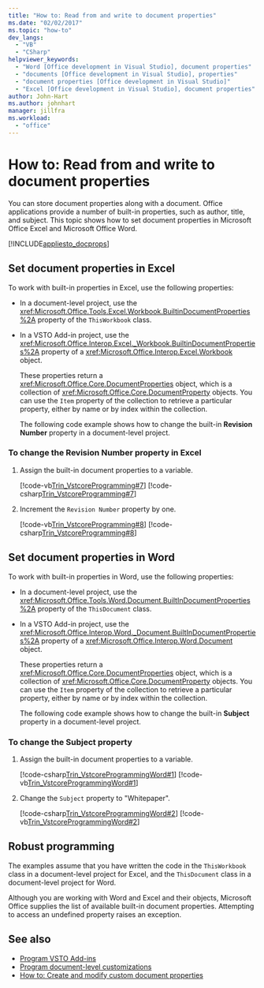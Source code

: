 ```yaml
---
title: "How to: Read from and write to document properties"
ms.date: "02/02/2017"
ms.topic: "how-to"
dev_langs:
  - "VB"
  - "CSharp"
helpviewer_keywords:
  - "Word [Office development in Visual Studio], document properties"
  - "documents [Office development in Visual Studio], properties"
  - "document properties [Office development in Visual Studio]"
  - "Excel [Office development in Visual Studio], document properties"
author: John-Hart
ms.author: johnhart
manager: jillfra
ms.workload:
  - "office"
---
```

# How to: Read from and write to document properties
  You can store document properties along with a document. Office applications provide a number of built-in properties, such as author, title, and subject. This topic shows how to set document properties in Microsoft Office Excel and Microsoft Office Word.

 [!INCLUDE[appliesto_docprops](../vsto/includes/appliesto-docprops-md.md)]

## Set document properties in Excel
 To work with built-in properties in Excel, use the following properties:

- In a document-level project, use the <xref:Microsoft.Office.Tools.Excel.Workbook.BuiltinDocumentProperties%2A> property of the `ThisWorkbook` class.

- In a VSTO Add-in project, use the <xref:Microsoft.Office.Interop.Excel._Workbook.BuiltinDocumentProperties%2A> property of a <xref:Microsoft.Office.Interop.Excel.Workbook> object.

  These properties return a <xref:Microsoft.Office.Core.DocumentProperties> object, which is a collection of <xref:Microsoft.Office.Core.DocumentProperty> objects. You can use the `Item` property of the collection to retrieve a particular property, either by name or by index within the collection.

  The following code example shows how to change the built-in **Revision Number** property in a document-level project.

### To change the Revision Number property in Excel

1. Assign the built-in document properties to a variable.

     [!code-vb[Trin_VstcoreProgramming#7](../vsto/codesnippet/VisualBasic/Trin_VstcoreProgrammingExcelVB/ThisWorkbook.vb#7)]
     [!code-csharp[Trin_VstcoreProgramming#7](../vsto/codesnippet/CSharp/Trin_VstcoreProgrammingExcelCS/ThisWorkbook.cs#7)]

2. Increment the `Revision Number` property by one.

     [!code-vb[Trin_VstcoreProgramming#8](../vsto/codesnippet/VisualBasic/Trin_VstcoreProgrammingExcelVB/ThisWorkbook.vb#8)]
     [!code-csharp[Trin_VstcoreProgramming#8](../vsto/codesnippet/CSharp/Trin_VstcoreProgrammingExcelCS/ThisWorkbook.cs#8)]

## Set document properties in Word
 To work with built-in properties in Word, use the following properties:

- In a document-level project, use the <xref:Microsoft.Office.Tools.Word.Document.BuiltInDocumentProperties%2A> property of the `ThisDocument` class.

- In a VSTO Add-in project, use the <xref:Microsoft.Office.Interop.Word._Document.BuiltInDocumentProperties%2A> property of a <xref:Microsoft.Office.Interop.Word.Document> object.

  These properties return a <xref:Microsoft.Office.Core.DocumentProperties> object, which is a collection of <xref:Microsoft.Office.Core.DocumentProperty> objects. You can use the `Item` property of the collection to retrieve a particular property, either by name or by index within the collection.

  The following code example shows how to change the built-in **Subject** property in a document-level project.

### To change the Subject property

1. Assign the built-in document properties to a variable.

     [!code-csharp[Trin_VstcoreProgrammingWord#1](../vsto/codesnippet/CSharp/Trin_VstcoreProgrammingWordCS/ThisDocument.cs#1)]
     [!code-vb[Trin_VstcoreProgrammingWord#1](../vsto/codesnippet/VisualBasic/Trin_VstcoreProgrammingWordVB/ThisDocument.vb#1)]

2. Change the `Subject` property to "Whitepaper".

     [!code-csharp[Trin_VstcoreProgrammingWord#2](../vsto/codesnippet/CSharp/Trin_VstcoreProgrammingWordCS/ThisDocument.cs#2)]
     [!code-vb[Trin_VstcoreProgrammingWord#2](../vsto/codesnippet/VisualBasic/Trin_VstcoreProgrammingWordVB/ThisDocument.vb#2)]

## Robust programming
 The examples assume that you have written the code in the `ThisWorkbook` class in a document-level project for Excel, and the `ThisDocument` class in a document-level project for Word.

 Although you are working with Word and Excel and their objects, Microsoft Office supplies the list of available built-in document properties. Attempting to access an undefined property raises an exception.

## See also
- [Program VSTO Add-ins](../vsto/programming-vsto-add-ins.md)
- [Program document-level customizations](../vsto/programming-document-level-customizations.md)
- [How to: Create and modify custom document properties](../vsto/how-to-create-and-modify-custom-document-properties.md)
